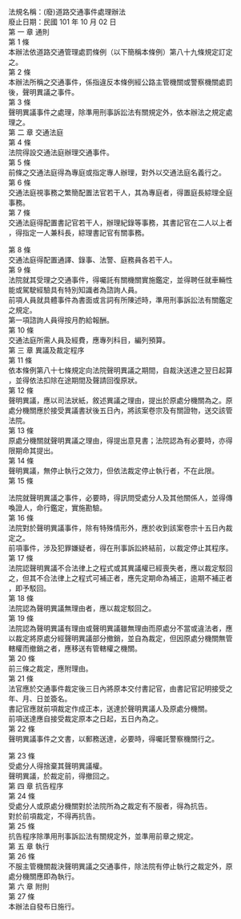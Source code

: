 法規名稱：(廢)道路交通事件處理辦法  
廢止日期：民國 101 年 10 月 02 日  
第 一 章 通則  
第 1 條  
本辦法依道路交通管理處罰條例（以下簡稱本條例）第八十九條規定訂定  
之。  
第 2 條  
本辦法所稱之交通事件，係指違反本條例經公路主管機關或警察機關處罰  
後，聲明異議之事件。  
第 3 條  
聲明異議事件之處理，除準用刑事訴訟法有關規定外，依本辦法之規定處  
理之。  
第 二 章 交通法庭  
第 4 條  
法院得設交通法庭辦理交通事件。  
第 5 條  
前條之交通法庭得為專庭或指定專人辦理，對外以交通法庭名義行之。  
第 6 條  
交通法庭視事務之繁簡配置法官若干人，其為專庭者，得置庭長綜理全庭  
事務。  
第 7 條  
交通法庭得配置書記官若干人，辦理紀錄等事務，其書記官在二人以上者  
，得指定一人兼科長，綜理書記官有關事務。  


第 8 條  
交通法庭得配置通譯、錄事、法警、庭務員各若干人。  
第 9 條  
法院就其受理之交通事件，得囑託有關機關實施鑑定，並得聘任就車輛性  
能或駕駛經驗具有特別知識者為諮詢人員。  
前項人員就具體事件為書面或言詞有所陳述時，準用刑事訴訟法有關鑑定  
之規定。  
第一項諮詢人員得按月酌給報酬。  
第 10 條  
交通法庭所需人員及經費，應專列科目，編列預算。  
第 三 章 異議及裁定程序  
第 11 條  
依本條例第八十七條規定向法院聲明異議之期間，自裁決送達之翌日起算  
，並得依法扣除在途期間及聲請回復原狀。  
第 12 條  
聲明異議，應以司法狀紙，敘述異議之理由，提出於原處分機關為之。原  
處分機關應於接受異議書狀後五日內，將該案卷宗及有關證物，送交該管  
法院。  
第 13 條  
原處分機關就聲明異議之理由，得提出意見書；法院認為有必要時，亦得  
限期命其提出。  
第 14 條  
聲明異議，無停止執行之效力，但依法裁定停止執行者，不在此限。  
第 15 條  


法院就聲明異議之事件，必要時，得訊問受處分人及其他關係人，並得傳  
喚證人，命行鑑定，實施勘驗。  
第 16 條  
法院對於聲明異議事件，除有特殊情形外，應於收到該案卷宗十五日內裁  
定之。  
前項事件，涉及犯罪嫌疑者，得在刑事訴訟終結前，以裁定停止其程序。  
第 17 條  
法院認聲明異議不合法律上之程式或其異議權已經喪失者，應以裁定駁回  
之，但其不合法律上之程式可補正者，應先定期命為補正，逾期不補正者  
，即予駁回。  
第 18 條  
法院認為聲明異議無理由者，應以裁定駁回之。  
第 19 條  
法院認為聲明異議有理由或聲明異議雖無理由而原處分不當或違法者，應  
以裁定將原處分經聲明異議部分撤銷，並自為裁定，但因原處分機關無管  
轄權而撤銷之者，應移送有管轄權之機關。  
第 20 條  
前三條之裁定，應附理由。  
第 21 條  
法官應於交通事件裁定後三日內將原本交付書記官，由書記官記明接受之  
年、月、日並簽名。  
書記官應就前項裁定作成正本，送達於聲明異議人及原處分機關。  
前項送達應自接受裁定原本之日起，五日內為之。  
第 22 條  
聲明異議事件之文書，以郵務送達，必要時，得囑託警察機關行之。  


第 23 條  
受處分人得捨棄其聲明異議權。  
聲明異議，於裁定前，得撤回之。  
第 四 章 抗告程序  
第 24 條  
受處分人或原處分機關對於法院所為之裁定有不服者，得為抗告。  
對於前項裁定，不得再抗告。  
第 25 條  
抗告程序除準用刑事訴訟法有關規定外，並準用前章之規定。  
第 五 章 執行  
第 26 條  
不服主管機關裁決聲明異議之交通事件，除法院有停止執行之裁定外，原  
處分機關應即為執行。  
第 六 章 附則  
第 27 條  
本辦法自發布日施行。  


